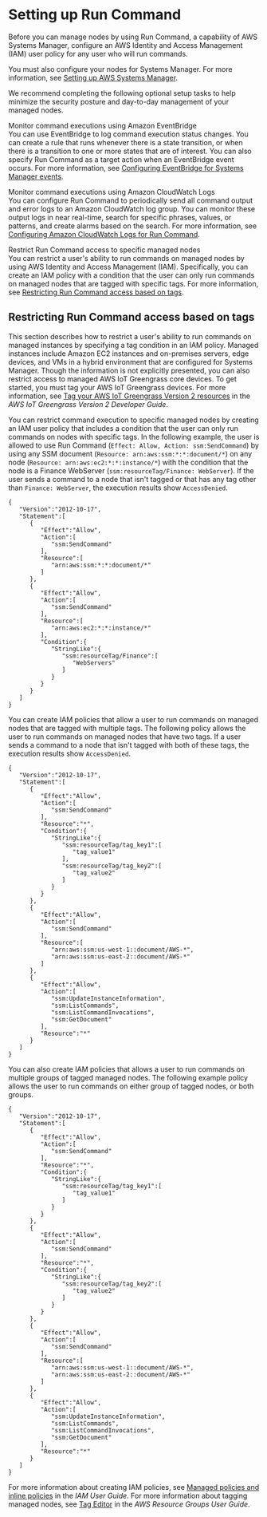 # Setting up Run Command<a name="run-command-setting-up"></a>

Before you can manage nodes by using Run Command, a capability of AWS Systems Manager, configure an AWS Identity and Access Management \(IAM\) user policy for any user who will run commands\.

You must also configure your nodes for Systems Manager\. For more information, see [Setting up AWS Systems Manager](systems-manager-setting-up.md)\.

We recommend completing the following optional setup tasks to help minimize the security posture and day\-to\-day management of your managed nodes\.

Monitor command executions using Amazon EventBridge  
You can use EventBridge to log command execution status changes\. You can create a rule that runs whenever there is a state transition, or when there is a transition to one or more states that are of interest\. You can also specify Run Command as a target action when an EventBridge event occurs\. For more information, see [Configuring EventBridge for Systems Manager events](monitoring-systems-manager-events.md)\.

Monitor command executions using Amazon CloudWatch Logs  
You can configure Run Command to periodically send all command output and error logs to an Amazon CloudWatch log group\. You can monitor these output logs in near real\-time, search for specific phrases, values, or patterns, and create alarms based on the search\. For more information, see [Configuring Amazon CloudWatch Logs for Run Command](sysman-rc-setting-up-cwlogs.md)\.

Restrict Run Command access to specific managed nodes  
You can restrict a user's ability to run commands on managed nodes by using AWS Identity and Access Management \(IAM\)\. Specifically, you can create an IAM policy with a condition that the user can only run commands on managed nodes that are tagged with specific tags\. For more information, see [Restricting Run Command access based on tags](#tag-based-access)\.

## Restricting Run Command access based on tags<a name="tag-based-access"></a>

This section describes how to restrict a user's ability to run commands on managed instances by specifying a tag condition in an IAM policy\. Managed instances include Amazon EC2 instances and on\-premises servers, edge devices, and VMs in a hybrid environment that are configured for Systems Manager\. Though the information is not explicitly presented, you can also restrict access to managed AWS IoT Greengrass core devices\. To get started, you must tag your AWS IoT Greengrass devices\. For more information, see [Tag your AWS IoT Greengrass Version 2 resources](https://docs.aws.amazon.com/greengrass/v2/developerguide/tag-resources.html) in the *AWS IoT Greengrass Version 2 Developer Guide*\.

You can restrict command execution to specific managed nodes by creating an IAM user policy that includes a condition that the user can only run commands on nodes with specific tags\. In the following example, the user is allowed to use Run Command \(`Effect: Allow, Action: ssm:SendCommand`\) by using any SSM document \(`Resource: arn:aws:ssm:*:*:document/*`\) on any node \(`Resource: arn:aws:ec2:*:*:instance/*`\) with the condition that the node is a Finance WebServer \(`ssm:resourceTag/Finance: WebServer`\)\. If the user sends a command to a node that isn't tagged or that has any tag other than `Finance: WebServer`, the execution results show `AccessDenied`\.

```
{
   "Version":"2012-10-17",
   "Statement":[
      {
         "Effect":"Allow",
         "Action":[
            "ssm:SendCommand"
         ],
         "Resource":[
            "arn:aws:ssm:*:*:document/*"
         ]
      },
      {
         "Effect":"Allow",
         "Action":[
            "ssm:SendCommand"
         ],
         "Resource":[
            "arn:aws:ec2:*:*:instance/*"
         ],
         "Condition":{
            "StringLike":{
               "ssm:resourceTag/Finance":[
                  "WebServers"
               ]
            }
         }
      }
   ]
}
```

You can create IAM policies that allow a user to run commands on managed nodes that are tagged with multiple tags\. The following policy allows the user to run commands on managed nodes that have two tags\. If a user sends a command to a node that isn't tagged with both of these tags, the execution results show `AccessDenied`\.

```
{
   "Version":"2012-10-17",
   "Statement":[
      {
         "Effect":"Allow",
         "Action":[
            "ssm:SendCommand"
         ],
         "Resource":"*",
         "Condition":{
            "StringLike":{
               "ssm:resourceTag/tag_key1":[
                  "tag_value1"
               ],
               "ssm:resourceTag/tag_key2":[
                  "tag_value2"
               ]
            }
         }
      },
      {
         "Effect":"Allow",
         "Action":[
            "ssm:SendCommand"
         ],
         "Resource":[
            "arn:aws:ssm:us-west-1::document/AWS-*",
            "arn:aws:ssm:us-east-2::document/AWS-*"
         ]
      },
      {
         "Effect":"Allow",
         "Action":[
            "ssm:UpdateInstanceInformation",
            "ssm:ListCommands",
            "ssm:ListCommandInvocations",
            "ssm:GetDocument"
         ],
         "Resource":"*"
      }
   ]
}
```

You can also create IAM policies that allows a user to run commands on multiple groups of tagged managed nodes\. The following example policy allows the user to run commands on either group of tagged nodes, or both groups\.

```
{
   "Version":"2012-10-17",
   "Statement":[
      {
         "Effect":"Allow",
         "Action":[
            "ssm:SendCommand"
         ],
         "Resource":"*",
         "Condition":{
            "StringLike":{
               "ssm:resourceTag/tag_key1":[
                  "tag_value1"
               ]
            }
         }
      },
      {
         "Effect":"Allow",
         "Action":[
            "ssm:SendCommand"
         ],
         "Resource":"*",
         "Condition":{
            "StringLike":{
               "ssm:resourceTag/tag_key2":[
                  "tag_value2"
               ]
            }
         }
      },
      {
         "Effect":"Allow",
         "Action":[
            "ssm:SendCommand"
         ],
         "Resource":[
            "arn:aws:ssm:us-west-1::document/AWS-*",
            "arn:aws:ssm:us-east-2::document/AWS-*"
         ]
      },
      {
         "Effect":"Allow",
         "Action":[
            "ssm:UpdateInstanceInformation",
            "ssm:ListCommands",
            "ssm:ListCommandInvocations",
            "ssm:GetDocument"
         ],
         "Resource":"*"
      }
   ]
}
```

For more information about creating IAM policies, see [Managed policies and inline policies](https://docs.aws.amazon.com/IAM/latest/UserGuide/access_policies_managed-vs-inline.html) in the *IAM User Guide*\. For more information about tagging managed nodes, see [Tag Editor](https://docs.aws.amazon.com/ARG/latest/userguide/tag-editor.html) in the *AWS Resource Groups User Guide*\. 